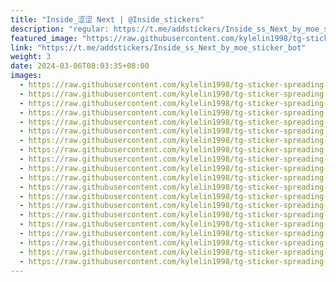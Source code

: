 ```yaml
---
title: "Inside_涩涩 Next | @Inside_stickers"
description: "regular: https://t.me/addstickers/Inside_ss_Next_by_moe_sticker_bot"
featured_image: "https://raw.githubusercontent.com/kylelin1998/tg-sticker-spreading-worldwide-images/main/img/04cac00d-c473-4ebb-aa5b-9f39fb33d248.jpg"
link: "https://t.me/addstickers/Inside_ss_Next_by_moe_sticker_bot"
weight: 3
date: 2024-03-06T08:03:35+08:00
images:
  - https://raw.githubusercontent.com/kylelin1998/tg-sticker-spreading-worldwide-images/main/img/04cac00d-c473-4ebb-aa5b-9f39fb33d248.jpg
  - https://raw.githubusercontent.com/kylelin1998/tg-sticker-spreading-worldwide-images/main/img/c5809cae-14b1-4aa3-b020-be6495161cc6.jpg
  - https://raw.githubusercontent.com/kylelin1998/tg-sticker-spreading-worldwide-images/main/img/60f52d42-7026-4293-a2ea-0dd0b54c36d9.jpg
  - https://raw.githubusercontent.com/kylelin1998/tg-sticker-spreading-worldwide-images/main/img/36d16cca-3272-4420-bb39-462479588ed6.jpg
  - https://raw.githubusercontent.com/kylelin1998/tg-sticker-spreading-worldwide-images/main/img/50fb7221-0ba2-4e3e-9b81-f1efbd1ec6fd.jpg
  - https://raw.githubusercontent.com/kylelin1998/tg-sticker-spreading-worldwide-images/main/img/3f651042-e8a2-4182-bab0-6accc669ba69.jpg
  - https://raw.githubusercontent.com/kylelin1998/tg-sticker-spreading-worldwide-images/main/img/a4e86674-ac9b-42ac-b97d-9f62668ae1b5.jpg
  - https://raw.githubusercontent.com/kylelin1998/tg-sticker-spreading-worldwide-images/main/img/37b089d5-d1af-430e-a364-dd9f510d6924.jpg
  - https://raw.githubusercontent.com/kylelin1998/tg-sticker-spreading-worldwide-images/main/img/b91915e8-72d9-4aab-a961-6b899854bc27.jpg
  - https://raw.githubusercontent.com/kylelin1998/tg-sticker-spreading-worldwide-images/main/img/db6f69f8-2254-4ffc-94ee-5caf082877d2.jpg
  - https://raw.githubusercontent.com/kylelin1998/tg-sticker-spreading-worldwide-images/main/img/0e6e66b8-acd8-412e-8462-a721b5873422.jpg
  - https://raw.githubusercontent.com/kylelin1998/tg-sticker-spreading-worldwide-images/main/img/89ed3eba-ade2-44e4-9210-3c0b68c29181.jpg
  - https://raw.githubusercontent.com/kylelin1998/tg-sticker-spreading-worldwide-images/main/img/1bbb687c-8741-42d7-ac2d-640d6daf0e46.jpg
  - https://raw.githubusercontent.com/kylelin1998/tg-sticker-spreading-worldwide-images/main/img/6177bfc3-1d2e-4809-9c4a-7fb22bd0ea3a.jpg
  - https://raw.githubusercontent.com/kylelin1998/tg-sticker-spreading-worldwide-images/main/img/67c14b20-c343-45ca-8ad9-c56f65d45888.jpg
  - https://raw.githubusercontent.com/kylelin1998/tg-sticker-spreading-worldwide-images/main/img/9edf92c7-4ce1-44b8-9ab3-10fdac546d98.jpg
  - https://raw.githubusercontent.com/kylelin1998/tg-sticker-spreading-worldwide-images/main/img/c1c00222-82ba-4270-9048-c5030312068a.jpg
  - https://raw.githubusercontent.com/kylelin1998/tg-sticker-spreading-worldwide-images/main/img/7987cfbb-c9f5-4fac-ae6a-130e2ed889b4.jpg
  - https://raw.githubusercontent.com/kylelin1998/tg-sticker-spreading-worldwide-images/main/img/aab71c81-5116-48df-9bc7-305e6cc2686a.jpg
  - https://raw.githubusercontent.com/kylelin1998/tg-sticker-spreading-worldwide-images/main/img/3e7c8fc5-4f48-4152-8f0a-0c19817bf58d.jpg
---
```

